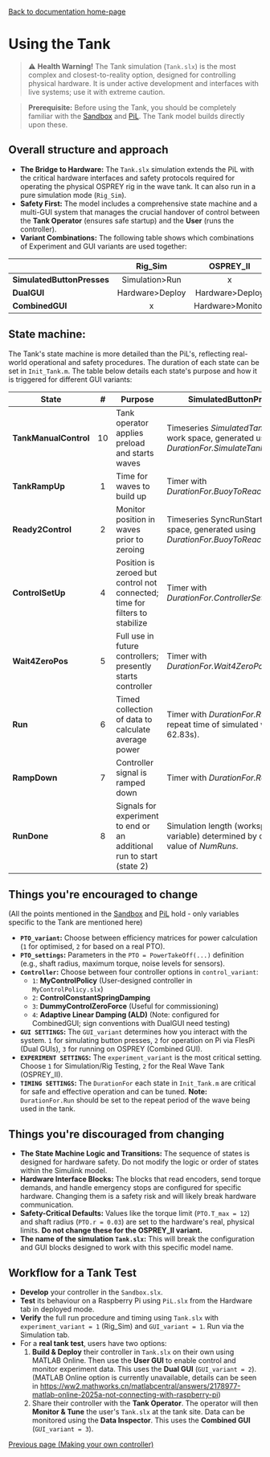 [Back to documentation home-page](https://github.com/HAPiWEC/HAPiGYM_docs/blob/main/README.md)

# Using the Tank

> :warning: **Health Warning!** The Tank simulation (`Tank.slx`) is the most complex and closest-to-reality option, designed for controlling physical hardware. It is under active development and interfaces with live systems; use it with extreme caution.

> **Prerequisite:** Before using the Tank, you should be completely familiar with the [Sandbox](https://github.com/HAPiWEC/HAPiGYM_docs/blob/main/Pages/Getting-started/2-Using-the-Sandbox.md) and [PiL](https://github.com/HAPiWEC/HAPiGYM_docs/blob/main/Pages/Getting-started/3-Using-the-PiL.md). The Tank model builds directly upon these.

## Overall structure and approach
- **The Bridge to Hardware:** The `Tank.slx` simulation extends the PiL with the critical hardware interfaces and safety protocols required for operating the physical OSPREY rig in the wave tank. It can also run in a pure simulation mode (`Rig_Sim`).
- **Safety First:** The model includes a comprehensive state machine and a multi-GUI system that manages the crucial handover of control between the **Tank Operator** (ensures safe startup) and the **User** (runs the controller).
- **Variant Combinations:** The following table shows which combinations of Experiment and GUI variants are used together:

|                            |    **Rig_Sim**   | **OSPREY_II** |
|----------------------------|:---------------:|:---------------:|
| **SimulatedButtonPresses** |  Simulation>Run |        x        |
| **DualGUI**                | Hardware>Deploy | Hardware>Deploy |
| **CombinedGUI**            |        x        | Hardware>Monitor |

## State machine:
The Tank's state machine is more detailed than the PiL's, reflecting real-world operational and safety procedures. The duration of each state can be set in `Init_Tank.m`. The table below details each state's purpose and how it is triggered for different GUI variants:

| **State**             | **#** | **Purpose**                                                                       | **SimulatedButtonPresses**                                                                         | **Dual/Combined GUI (TankTesting)**                                               |
|-----------------------|:-----:|-----------------------------------------------------------------------------------|----------------------------------------------------------------------------------------------------|-----------------------------------------------------------------------------------|
| **TankManualControl** |  10   | Tank operator applies preload and starts waves                                    | Timeseries _SimulatedTankControl_ in work space, generated using _DurationFor.SimulateTankControl_ | Tank operator toggles a switch on the GUI when it is safe for user to have control. |
| **TankRampUp**        |   1   | Time for waves to build up                                                        | Timer with _DurationFor.BuoyToReachEquilbrium_                                                     | Timer with _DurationFor.BuoyToReachEquilbrium_                                    |
| **Ready2Control**     |   2   | Monitor position in waves prior to zeroing                                        | Timeseries SyncRunStart in work space, generated using _DurationFor.BuoyToReachEquilbrium_         | The _Controller ON_ button is toggled on the GUI                                  |
| **ControlSetUp**      |   4   | Position is zeroed but control not connected; time for filters to stabilize       | Timer with _DurationFor.ControllerSetUp_                                                           | Timer with _DurationFor.ControllerSetUp_                                          |
| **Wait4ZeroPos**      |   5   | Full use in future controllers; presently starts controller                       | Timer with _DurationFor.Wait4ZeroPos_                                                              | Timer with _DurationFor.Wait4ZeroPos_                                             |
| **Run**               |   6   | Timed collection of data to calculate average power                               | Timer with _DurationFor.Run_; the repeat time of simulated wave (e.g., 62.83s).                    | Timer with _DurationFor.Run_; **repeat time of wave chosen in the tank.**         |
| **RampDown**          |   7   | Controller signal is ramped down                                                  | Timer with _DurationFor.RampDown_                                                                  | Timer with _DurationFor.RampDown_                                                 |
| **RunDone**           |   8   | Signals for experiment to end or an additional run to start (state 2)             | Simulation length (workspace variable) determined by chosen value of _NumRuns_.                    | Status bars on dual GUI prompt user to stop simulation, or start another run.     |

## Things you're encouraged to change
(All the points mentioned in the [Sandbox](https://github.com/HAPiWEC/HAPiGYM_docs/blob/main/Pages/Getting-started/2-Using-the-Sandbox.md) and [PiL](https://github.com/HAPiWEC/HAPiGYM_docs/blob/main/Pages/Getting-started/3-Using-the-PiL.md) hold - only variables specific to the Tank are mentioned here)
- **`PTO_variant`:** Choose between efficiency matrices for power calculation (`1` for optimised, `2` for based on a real PTO).
- **`PTO_settings`:** Parameters in the `PTO = PowerTakeOff(...)` definition (e.g., shaft radius, maximum torque, noise levels for sensors).
- **`Controller`:** Choose between four controller options in `control_variant`:
    - `1`: **MyControlPolicy** (User-designed controller in `MyControlPolicy.slx`)
    - `2`: **ControlConstantSpringDamping**
    - `3`: **DummyControlZeroForce** (Useful for commissioning)
    - `4`: **Adaptive Linear Damping (ALD)** (Note: configured for CombinedGUI; sign conventions with DualGUI need testing)
- **`GUI SETTINGS`:** The `GUI_variant` determines how you interact with the system. `1` for simulating button presses, `2` for operation on Pi via FlesPi (Dual GUIs), `3` for running on OSPREY (Combined GUI).
- **`EXPERIMENT SETTINGS`:** The `experiment_variant` is the most critical setting. Choose `1` for Simulation/Rig Testing, `2` for the Real Wave Tank (OSPREY_II).
- **`TIMING SETTINGS`:** The `DurationFor` each state in `Init_Tank.m` are critical for safe and effective operation and can be tuned. **Note:** `DurationFor.Run` should be set to the repeat period of the wave being used in the tank.

## Things you're discouraged from changing
- **The State Machine Logic and Transitions:** The sequence of states is designed for hardware safety. Do not modify the logic or order of states within the Simulink model.
- **Hardware Interface Blocks:** The blocks that read encoders, send torque demands, and handle emergency stops are configured for specific hardware. Changing them is a safety risk and will likely break hardware communication.
- **Safety-Critical Defaults:** Values like the torque limit (`PTO.T_max = 12`) and shaft radius (`PTO.r = 0.03`) are set to the hardware's real, physical limits. **Do not change these for the OSPREY_II variant.**
- **The name of the simulation `Tank.slx`:** This will break the configuration and GUI blocks designed to work with this specific model name.

## Workflow for a Tank Test

- **Develop** your controller in the `Sandbox.slx`.
- **Test** its behaviour on a Raspberry Pi using `PiL.slx` from the Hardware tab in deployed mode.
- **Verify** the full run procedure and timing using `Tank.slx` with `experiment_variant = 1` (Rig_Sim) and `GUI_variant = 1`. Run via the Simulation tab.
- For a **real tank test**, users have two options:
    1.  **Build & Deploy** their controller in `Tank.slx` on their own using MATLAB Online. Then use the **User GUI** to enable control and monitor experiment data. This uses the **Dual GUI** (`GUI_variant = 2`).
        (MATLAB Online option is currently unavailable, details can be seen in https://ww2.mathworks.cn/matlabcentral/answers/2178977-matlab-online-2025a-not-connecting-with-raspberry-pi)
    3.  Share their controller with the **Tank Operator**. The operator will then **Monitor & Tune** the user's `Tank.slx` at the tank site. Data can be monitored using the **Data Inspector**. This uses the **Combined GUI** (`GUI_variant = 3`).

[Previous page (Making your own controller)](https://github.com/HAPiWEC/HAPiGYM_docs/blob/main/Pages/Getting-started/5-Making-your-own-controller.md)
